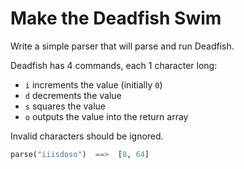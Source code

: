 # Make the Deadfish Swim

Write a simple parser that will parse and run Deadfish.

Deadfish has 4 commands, each 1 character long:

* ``i`` increments the value (initially ``0``)
* ``d`` decrements the value
* ``s`` squares the value
* ``o`` outputs the value into the return array

Invalid characters should be ignored.

```python
parse("iiisdoso")  ==>  [8, 64]
```